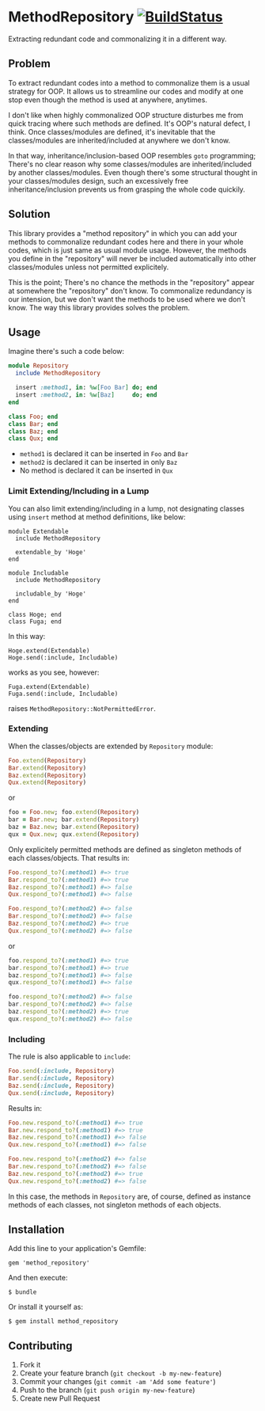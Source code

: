 # MethodRepository  [![BuildStatus](https://secure.travis-ci.org/kentaro/method_repository.png)](http://travis-ci.org/kentaro/method_repository)

Extracting redundant code and commonalizing it in a different way.

## Problem

To extract redundant codes into a method to commonalize them is a usual strategy for OOP. It allows us to streamline our codes and modify at one stop even though the method is used at anywhere, anytimes.

I don't like when highly commonalized OOP structure disturbes me from quick tracing where such methods are defined. It's OOP's natural defect, I think. Once  classes/modules are defined, it's inevitable that the classes/modules are inherited/included at anywhere we don't know.

In that way, inheritance/inclusion-based OOP resembles `goto` programming; There's no clear reason why some classes/modules are inherited/included by another classes/modules. Even though there's some structural thought in your classes/modules design, such an excessively free inheritance/inclusion prevents us from grasping the whole code quickily.

## Solution

This library provides a "method repository" in which you can add your methods to commonalize redundant codes here and there in your whole codes, which is just same as usual module usage. However, the methods you define in the "repository" will never be included automatically into other classes/modules unless not permitted explicitely.

This is the point; There's no chance the methods in the "repository" appear at somewhere the "repository" don't know. To commonalize redundancy is our intension, but we don't want the methods to be used where we don't know. The way this library provides solves the problem.

## Usage

Imagine there's such a code below:

```ruby
module Repository
  include MethodRepository

  insert :method1, in: %w[Foo Bar] do; end
  insert :method2, in: %w[Baz]     do; end
end

class Foo; end
class Bar; end
class Baz; end
class Qux; end
```

  * `method1` is declared it can be inserted in `Foo` and `Bar`
  * `method2` is declared it can be inserted in only `Baz`
  * No method is declared it can be inserted in `Qux`

### Limit Extending/Including in a Lump

You can also limit extending/including in a lump, not designating classes using `insert` method at method definitions, like below:

```
module Extendable
  include MethodRepository

  extendable_by 'Hoge'
end

module Includable
  include MethodRepository

  includable_by 'Hoge'
end

class Hoge; end
class Fuga; end
```

In this way:

```
Hoge.extend(Extendable)
Hoge.send(:include, Includable)
```

works as you see, however:

```
Fuga.extend(Extendable)
Fuga.send(:include, Includable)
```

raises `MethodRepository::NotPermittedError`.

### Extending

When the classes/objects are extended by `Repository` module:

```ruby
Foo.extend(Repository)
Bar.extend(Repository)
Baz.extend(Repository)
Qux.extend(Repository)
```

or

```ruby
foo = Foo.new; foo.extend(Repository)
bar = Bar.new; bar.extend(Repository)
baz = Baz.new; bar.extend(Repository)
qux = Qux.new; qux.extend(Repository)
```

Only explicitely permitted methods are defined as singleton methods of each classes/objects. That results in:

```ruby
Foo.respond_to?(:method1) #=> true
Bar.respond_to?(:method1) #=> true
Baz.respond_to?(:method1) #=> false
Qux.respond_to?(:method1) #=> false

Foo.respond_to?(:method2) #=> false
Bar.respond_to?(:method2) #=> false
Baz.respond_to?(:method2) #=> true
Qux.respond_to?(:method2) #=> false
```

or

```ruby
foo.respond_to?(:method1) #=> true
bar.respond_to?(:method1) #=> true
baz.respond_to?(:method1) #=> false
qux.respond_to?(:method1) #=> false

foo.respond_to?(:method2) #=> false
bar.respond_to?(:method2) #=> false
baz.respond_to?(:method2) #=> true
qux.respond_to?(:method2) #=> false
```

### Including

The rule is also applicable to `include`:

```ruby
Foo.send(:include, Repository)
Bar.send(:include, Repository)
Baz.send(:include, Repository)
Qux.send(:include, Repository)
```

Results in:

```ruby
Foo.new.respond_to?(:method1) #=> true
Bar.new.respond_to?(:method1) #=> true
Baz.new.respond_to?(:method1) #=> false
Qux.new.respond_to?(:method1) #=> false

Foo.new.respond_to?(:method2) #=> false
Bar.new.respond_to?(:method2) #=> false
Baz.new.respond_to?(:method2) #=> true
Qux.new.respond_to?(:method2) #=> false
```

In this case, the methods in `Repository` are, of course, defined as instance methods of each classes, not singleton methods of each objects.

## Installation

Add this line to your application's Gemfile:

    gem 'method_repository'

And then execute:

    $ bundle

Or install it yourself as:

    $ gem install method_repository

## Contributing

1. Fork it
2. Create your feature branch (`git checkout -b my-new-feature`)
3. Commit your changes (`git commit -am 'Add some feature'`)
4. Push to the branch (`git push origin my-new-feature`)
5. Create new Pull Request
